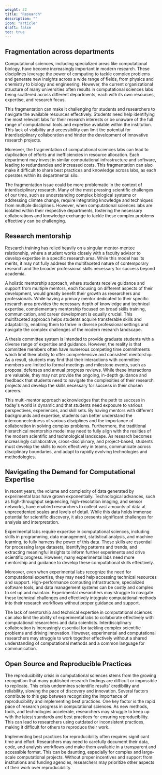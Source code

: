 ```yaml
---
weight: 32
title: "Research"
description: ""
icon: "article"
draft: false
toc: true
---
```


## Fragmentation across departments

Computational sciences, including specialized areas like computational biology, have become increasingly important in modern research.
These disciplines leverage the power of computing to tackle complex problems and generate new insights across a wide range of fields, from physics and chemistry to biology and engineering.
However, the current organizational structure of many universities often results in computational sciences labs being scattered across different departments, each with its own resources, expertise, and research focus.

This fragmentation can make it challenging for students and researchers to navigate the available resources effectively.
Students need help identifying the most relevant labs for their research interests or be unaware of the full range of computational tools and expertise available within the institution.
This lack of visibility and accessibility can limit the potential for interdisciplinary collaboration and hinder the development of innovative research projects.

Moreover, the fragmentation of computational sciences labs can lead to duplication of efforts and inefficiencies in resource allocation.
Each department may invest in similar computational infrastructure and software, leading to redundancies and increased costs.
This fragmentation can also make it difficult to share best practices and knowledge across labs, as each operates within its departmental silo.

The fragmentation issue could be more problematic in the context of interdisciplinary research.
Many of the most pressing scientific challenges of our time, such as understanding complex biological systems or addressing climate change, require integrating knowledge and techniques from multiple disciplines.
However, when computational sciences labs are isolated within their respective departments, fostering the necessary collaborations and knowledge exchange to tackle these complex problems effectively can be challenging.

## Research mentorship

Research training has relied heavily on a singular mentor-mentee relationship, where a student works closely with a faculty advisor to develop expertise in a specific research area.
While this model has its merits, it may not fully address the multifaceted nature of contemporary research and the broader professional skills necessary for success beyond academia.

A holistic mentorship approach, where students receive guidance and support from multiple mentors, each focusing on different aspects of their development, would greatly benefit their growth as researchers and professionals.
While having a primary mentor dedicated to their specific research area provides the necessary depth of knowledge and technical expertise, complementary mentorship focused on broad skills training, communication, and career development is equally crucial.
This multifaceted approach helps students acquire transferable skills and adaptability, enabling them to thrive in diverse professional settings and navigate the complex challenges of the modern research landscape.

A thesis committee system is intended to provide graduate students with a diverse range of expertise and guidance.
However, the reality is that committee members often have numerous competing time commitments which limit their ability to offer comprehensive and consistent mentorship.
As a result, students may find that their interactions with committee members are limited to formal meetings and milestone events, such as proposal defenses and annual progress reviews.
While these interactions are valuable, they may not provide the ongoing, in-depth guidance and feedback that students need to navigate the complexities of their research projects and develop the skills necessary for success in their chosen careers.

This multi-mentor approach acknowledges that the path to success in today's world is dynamic and that students need exposure to various perspectives, experiences, and skill sets.
By having mentors with different backgrounds and expertise, students can better understand the interconnectedness of various disciplines and the importance of collaboration in solving complex problems.
Furthermore, the traditional hierarchical mentorship model may need to fully align with the realities of the modern scientific and technological landscape.
As research becomes increasingly collaborative, cross-disciplinary, and project-based, students must develop the skills to work effectively in teams, communicate across disciplinary boundaries, and adapt to rapidly evolving technologies and methodologies.

## Navigating the Demand for Computational Expertise

In recent years, the volume and complexity of data generated by experimental labs have grown exponentially.
Technological advances, such as high-throughput sequencing, high-resolution imaging, and sensor networks, have enabled researchers to collect vast amounts of data at unprecedented scales and levels of detail.
While this data holds immense potential for scientific discovery, it also presents significant challenges for analysis and interpretation.

Experimental labs require expertise in computational sciences, including skills in programming, data management, statistical analysis, and machine learning, to fully harness the power of this data.
These skills are essential for processing large datasets, identifying patterns and trends, and extracting meaningful insights to inform further experiments and drive scientific progress.
However, many experimental labs need more mentorship and guidance to develop these computational skills effectively.

Moreover, even when experimental labs recognize the need for computational expertise, they may need help accessing technical resources and support.
High-performance computing infrastructure, specialized software tools, and data management systems can be costly and complex to set up and maintain.
Experimental researchers may struggle to navigate these technical challenges and effectively integrate computational methods into their research workflows without proper guidance and support.

The lack of mentorship and technical expertise in computational sciences can also limit the ability of experimental labs to collaborate effectively with computational researchers and data scientists.
Interdisciplinary collaboration is increasingly essential for tackling complex scientific problems and driving innovation.
However, experimental and computational researchers may struggle to work together effectively without a shared understanding of computational methods and a common language for communication.

## Open Source and Reproducible Practices

The reproducibility crisis in computational sciences stems from the growing recognition that many published research findings are difficult or impossible to replicate.
This crisis undermines scientific results' credibility and reliability, slowing the pace of discovery and innovation.
Several factors contribute to this gap between recognizing the importance of reproducibility and implementing best practices.
One key factor is the rapid pace of research progress in computational sciences.
As new methods, tools, and technologies accelerate, researchers may struggle to keep up with the latest standards and best practices for ensuring reproducibility.
This can lead to researchers using outdated or inconsistent practices, making it difficult for others to reproduce their work.

Implementing best practices for reproducibility often requires significant time and effort.
Researchers may need to carefully document their data, code, and analysis workflows and make them available in a transparent and accessible format.
This can be daunting, especially for complex and large-scale computational projects.
Without proper incentives and support from institutions and funding agencies, researchers may prioritize other aspects of their work over reproducibility.
